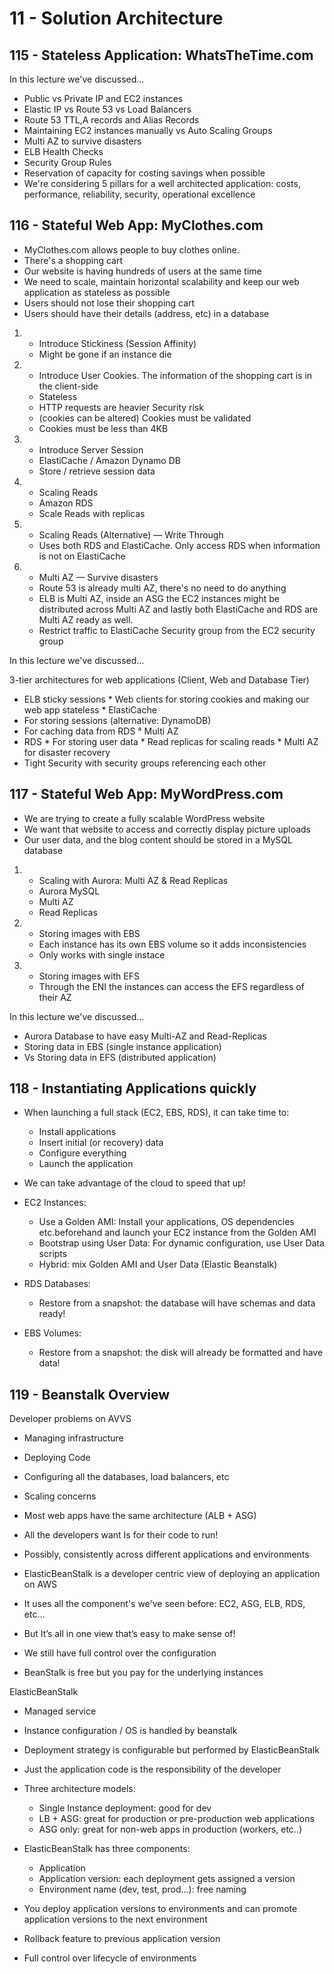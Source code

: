 # 11 - Solution Architecture

## 115 - Stateless Application: WhatsTheTime.com

In this lecture we've discussed...

* Public vs Private IP and EC2 instances
* Elastic IP vs Route 53 vs Load Balancers
* Route 53 TTL,A records and Alias Records
* Maintaining EC2 instances manually vs Auto Scaling Groups 
* Multi AZ to survive disasters
* ELB Health Checks
* Security Group Rules
* Reservation of capacity for costing savings when possible
* We're considering 5 pillars for a well architected application: costs, performance, reliability, security, operational excellence


## 116 - Stateful Web App: MyClothes.com

* MyClothes.com allows people to buy clothes online. 
* There's a shopping cart 
* Our website is having hundreds of users at the same time
* We need to scale, maintain horizontal scalability and keep our web application as stateless as possible
* Users should not lose their shopping cart 
* Users should have their details (address, etc) in a database

1) 
     * Introduce Stickiness (Session Affinity)
     * Might be gone if an instance die

2)
      * Introduce User Cookies. The information of the shopping cart is in the client-side
      * Stateless
      * HTTP requests are heavier Security risk
      * (cookies can be altered) Cookies must be validated
      * Cookies must be less than 4KB

3)
      * Introduce Server Session
      * ElastiCache / Amazon Dynamo DB
      * Store / retrieve session data

4)
      * Scaling Reads
      * Amazon RDS
      * Scale Reads with replicas

5)
      * Scaling Reads (Alternative) — Write Through
      * Uses both RDS and ElastiCache. Only access RDS when information is not on ElastiCache

6)
      * Multi AZ — Survive disasters
      * Route 53 is already multi AZ, there's no need to do anything
      * ELB is Multi AZ, inside an ASG the EC2 instances might be distributed across Multi AZ and lastly both ElastiCache and RDS are Multi AZ ready as well.
      * Restrict traffic to ElastiCache Security group from the EC2 security group

In this lecture we've discussed...

3-tier architectures for web applications (Client, Web and Database Tier)

* ELB sticky sessions * Web clients for storing cookies and making our web app stateless * ElastiCache
* For storing sessions (alternative: DynamoDB)
* For caching data from RDS ° Multi AZ
* RDS * For storing user data * Read replicas for scaling reads * Multi AZ for disaster recovery
* Tight Security with security groups referencing each other

## 117 - Stateful Web App: MyWordPress.com

* We are trying to create a fully scalable WordPress website
* We want that website to access and correctly display picture uploads
* Our user data, and the blog content should be stored in a MySQL database

1)
      * Scaling with Aurora: Multi AZ & Read Replicas
      * Aurora MySQL
      * Multi AZ
      * Read Replicas
2)
      * Storing images with EBS
      * Each instance has its own EBS volume so it adds inconsistencies
      * Only works with single instace

3)
      * Storing images with EFS
      * Through the ENI the instances can access the EFS regardless of their AZ

In this lecture we've discussed...

* Aurora Database to have easy Multi-AZ and Read-Replicas 
* Storing data in EBS (single instance application) 
* Vs Storing data in EFS (distributed application)

## 118 - Instantiating Applications quickly

* When launching a full stack (EC2, EBS, RDS), it can take time to:     
  * Install applications 
  * Insert initial (or recovery) data 
  * Configure everything 
  * Launch the application

* We can take advantage of the cloud to speed that up!


* EC2 Instances:
  * Use a Golden AMI: Install your applications, OS dependencies etc.beforehand and launch your EC2 instance from the Golden AMI
  * Bootstrap using User Data: For dynamic configuration, use User Data scripts 
  * Hybrid: mix Golden AMI and User Data (Elastic Beanstalk)

* RDS Databases: 
  * Restore from a snapshot: the database will have schemas and data ready!

* EBS Volumes:
  * Restore from a snapshot: the disk will already be formatted and have data!

## 119 - Beanstalk Overview

Developer problems on AVVS

* Managing infrastructure 
* Deploying Code 
* Configuring all the databases, load balancers, etc
* Scaling concerns
* Most web apps have the same architecture (ALB + ASG) 
* All the developers want Is for their code to run! 
* Possibly, consistently across different applications and environments


* ElasticBeanStalk is a developer centric view of deploying an application on AWS
* It uses all the component's we've seen before: EC2, ASG, ELB, RDS, etc...
* But It’s all in one view that’s easy to make sense of!
* We still have full control over the configuration
* BeanStalk is free but you pay for the underlying instances

ElasticBeanStalk

* Managed service 
* Instance configuration / OS is handled by beanstalk 
* Deployment strategy is configurable but performed by ElasticBeanStalk

* Just the application code is the responsibility of the developer

* Three architecture models: 
  * Single Instance deployment: good for dev 
  * LB + ASG: great for production or pre-production web applications 
  * ASG only: great for non-web apps in production (workers, etc..)

* ElasticBeanStalk has three components:
  * Application 
  * Application version: each deployment gets assigned a version 
  * Environment name (dev, test, prod...): free naming

* You deploy application versions to environments and can promote application versions to the next environment
* Rollback feature to previous application version 
* Full control over lifecycle of environments